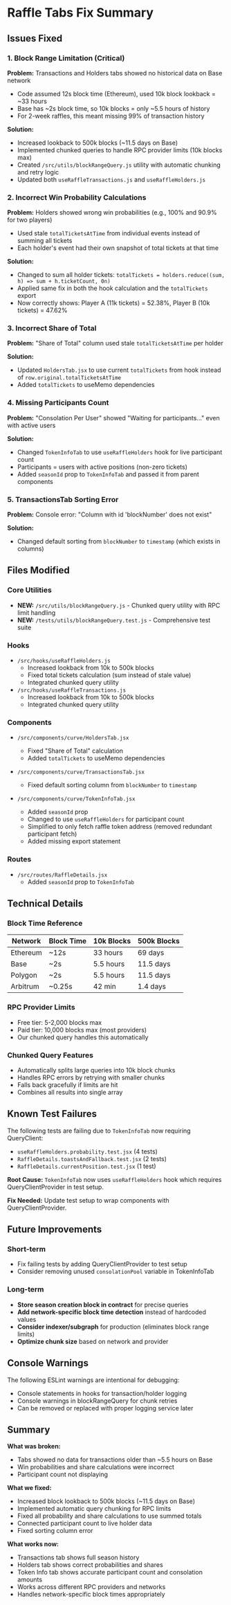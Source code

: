 # Raffle Tabs Fix Summary

## Issues Fixed

### 1. **Block Range Limitation (Critical)**

**Problem:** Transactions and Holders tabs showed no historical data on Base network

- Code assumed 12s block time (Ethereum), used 10k block lookback = ~33 hours
- Base has ~2s block time, so 10k blocks = only ~5.5 hours of history
- For 2-week raffles, this meant missing 99% of transaction history

**Solution:**

- Increased lookback to 500k blocks (~11.5 days on Base)
- Implemented chunked queries to handle RPC provider limits (10k blocks max)
- Created `/src/utils/blockRangeQuery.js` utility with automatic chunking and retry logic
- Updated both `useRaffleTransactions.js` and `useRaffleHolders.js`

### 2. **Incorrect Win Probability Calculations**

**Problem:** Holders showed wrong win probabilities (e.g., 100% and 90.9% for two players)

- Used stale `totalTicketsAtTime` from individual events instead of summing all tickets
- Each holder's event had their own snapshot of total tickets at that time

**Solution:**

- Changed to sum all holder tickets: `totalTickets = holders.reduce((sum, h) => sum + h.ticketCount, 0n)`
- Applied same fix in both the hook calculation and the `totalTickets` export
- Now correctly shows: Player A (11k tickets) = 52.38%, Player B (10k tickets) = 47.62%

### 3. **Incorrect Share of Total**

**Problem:** "Share of Total" column used stale `totalTicketsAtTime` per holder

**Solution:**

- Updated `HoldersTab.jsx` to use current `totalTickets` from hook instead of `row.original.totalTicketsAtTime`
- Added `totalTickets` to useMemo dependencies

### 4. **Missing Participants Count**

**Problem:** "Consolation Per User" showed "Waiting for participants..." even with active users

**Solution:**

- Changed `TokenInfoTab` to use `useRaffleHolders` hook for live participant count
- Participants = users with active positions (non-zero tickets)
- Added `seasonId` prop to `TokenInfoTab` and passed it from parent components

### 5. **TransactionsTab Sorting Error**

**Problem:** Console error: "Column with id 'blockNumber' does not exist"

**Solution:**

- Changed default sorting from `blockNumber` to `timestamp` (which exists in columns)

## Files Modified

### Core Utilities

- **NEW:** `/src/utils/blockRangeQuery.js` - Chunked query utility with RPC limit handling
- **NEW:** `/tests/utils/blockRangeQuery.test.js` - Comprehensive test suite

### Hooks

- `/src/hooks/useRaffleHolders.js`
  - Increased lookback from 10k to 500k blocks
  - Fixed total tickets calculation (sum instead of stale value)
  - Integrated chunked query utility
- `/src/hooks/useRaffleTransactions.js`
  - Increased lookback from 10k to 500k blocks
  - Integrated chunked query utility

### Components

- `/src/components/curve/HoldersTab.jsx`

  - Fixed "Share of Total" calculation
  - Added `totalTickets` to useMemo dependencies

- `/src/components/curve/TransactionsTab.jsx`

  - Fixed default sorting column from `blockNumber` to `timestamp`

- `/src/components/curve/TokenInfoTab.jsx`
  - Added `seasonId` prop
  - Changed to use `useRaffleHolders` for participant count
  - Simplified to only fetch raffle token address (removed redundant participant fetch)
  - Added missing export statement

### Routes

- `/src/routes/RaffleDetails.jsx`
  - Added `seasonId` prop to `TokenInfoTab`

## Technical Details

### Block Time Reference

| Network  | Block Time | 10k Blocks | 500k Blocks |
| -------- | ---------- | ---------- | ----------- |
| Ethereum | ~12s       | 33 hours   | 69 days     |
| Base     | ~2s        | 5.5 hours  | 11.5 days   |
| Polygon  | ~2s        | 5.5 hours  | 11.5 days   |
| Arbitrum | ~0.25s     | 42 min     | 1.4 days    |

### RPC Provider Limits

- Free tier: 5-2,000 blocks max
- Paid tier: 10,000 blocks max (most providers)
- Our chunked query handles this automatically

### Chunked Query Features

- Automatically splits large queries into 10k block chunks
- Handles RPC errors by retrying with smaller chunks
- Falls back gracefully if limits are hit
- Combines all results into single array

## Known Test Failures

The following tests are failing due to `TokenInfoTab` now requiring QueryClient:

- `useRaffleHolders.probability.test.jsx` (4 tests)
- `RaffleDetails.toastsAndFallback.test.jsx` (2 tests)
- `RaffleDetails.currentPosition.test.jsx` (1 test)

**Root Cause:** `TokenInfoTab` now uses `useRaffleHolders` hook which requires QueryClientProvider in test setup.

**Fix Needed:** Update test setup to wrap components with QueryClientProvider.

## Future Improvements

### Short-term

- Fix failing tests by adding QueryClientProvider to test setup
- Consider removing unused `consolationPool` variable in TokenInfoTab

### Long-term

- **Store season creation block in contract** for precise queries
- **Add network-specific block time detection** instead of hardcoded values
- **Consider indexer/subgraph** for production (eliminates block range limits)
- **Optimize chunk size** based on network and provider

## Console Warnings

The following ESLint warnings are intentional for debugging:

- Console statements in hooks for transaction/holder logging
- Console warnings in blockRangeQuery for chunk retries
- Can be removed or replaced with proper logging service later

## Summary

**What was broken:**

- Tabs showed no data for transactions older than ~5.5 hours on Base
- Win probabilities and share calculations were incorrect
- Participant count not displaying

**What we fixed:**

- Increased block lookback to 500k blocks (~11.5 days on Base)
- Implemented automatic query chunking for RPC limits
- Fixed all probability and share calculations to use summed totals
- Connected participant count to live holder data
- Fixed sorting column error

**What works now:**

- Transactions tab shows full season history
- Holders tab shows correct probabilities and shares
- Token Info tab shows accurate participant count and consolation amounts
- Works across different RPC providers and networks
- Handles network-specific block times appropriately
